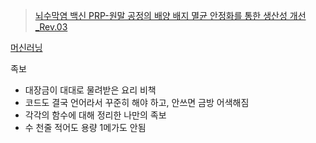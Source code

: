 
> [뇌수막염 백신 PRP-원말 공정의 배양 배지 멸균 안정화를 통한 생산성 개선_Rev.03](https://colab.research.google.com/drive/18qio5CKb9pFVPIWGx_MC6KZGTBFffTX5?usp=sharing)

[머신러닝](https://gist.github.com/heuiy/e5c2b7d0d97842933d9b3ca3720ab77f)

족보
- 대장금이 대대로 물려받은 요리 비책
- 코드도 결국 언어라서 꾸준히 해야 하고, 안쓰면 금방 어색해짐
- 각각의 함수에 대해 정리한 나만의 족보
- 수 천줄 적어도 용량 1메가도 안됨
